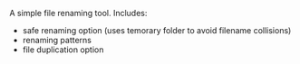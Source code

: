 A simple file renaming tool.
Includes:
+ safe renaming option (uses temorary folder to avoid filename collisions)
+ renaming patterns
+ file duplication option
